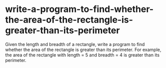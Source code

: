 # write-a-program-to-find-whether-the-area-of-the-rectangle-is-greater-than-its-perimeter
Given the length and breadth of a rectangle, write a program to find whether the area of the rectangle is greater than its perimeter. For example, the area of the rectangle with length = 5 and breadth = 4 is greater than its perimeter.
